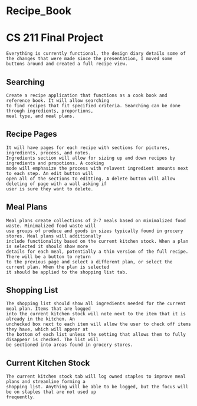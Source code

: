 # Recipe_Book
# CS 211 Final Project
    Everything is currently functional, the design diary details some of the changes that were made since the presentation, I moved some buttons around and created a full recipe view.
    
## Searching
    Create a recipe application that functions as a cook book and reference book. It will allow searching 
    to find recipes that fit specified criteria. Searching can be done through ingredients, proportions, 
    meal type, and meal plans.

## Recipe Pages
    It will have pages for each recipe with sections for pictures, ingredients, process, and notes. 
    Ingredients section will allow for sizing up and down recipes by ingredients and propotions. A cooking 
    mode will emphasize the process with relavent ingredient amounts next to each step. An edit button will 
    open all of the sections to editting. A delete button will allow deleting of page with a wall asking if 
    user is sure they want to delete.
    
## Meal Plans
    Meal plans create collections of 2-7 meals based on minimalized food waste. Minimalized food waste will
    use groups of produce and goods in sizes typically found in grocery stores. Meal plans will additionally
    include functionality based on the current kitchen stock. When a plan is selected it should show more 
    details for each meal, potentially a thin version of the full recipe. There will be a button to return
    to the previous page and select a different plan, or select the current plan. When the plan is selected
    it should be applied to the shopping list tab.
    
## Shopping List
    The shopping list should show all ingredients needed for the current meal plan. Items that are logged 
    into the current kitchen stock will note next to the item that it is already in the kitchen. An 
    unchecked box next to each item will allow the user to check off items they have, which will appear at 
    the bottom of each list unless the setting that allows them to fully disappear is checked. The list will 
    be sectioned into areas found in grocery stores.
    
## Current Kitchen Stock
    The current kitchen stock tab will log owned staples to improve meal plans and streamline forming a 
    shopping list. Anything will be able to be logged, but the focus will be on staples that are not used up 
    frequently.
